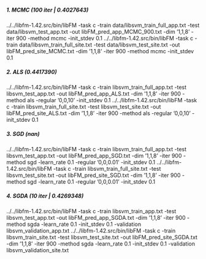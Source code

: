 ﻿##### 1. MCMC (100 iter | 0.4027643)
../../libfm-1.42.src/bin/libFM -task c -train data/libsvm_train_full_app.txt -test data/libsvm_test_app.txt -out libFM_pred_app_MCMC_900.txt -dim ’1,1,8’ -iter 900 -method mcmc -init_stdev 0.1
../../libfm-1.42.src/bin/libFM -task c -train data/libsvm_train_full_site.txt -test data/libsvm_test_site.txt -out libFM_pred_site_MCMC.txt -dim ’1,1,8’ -iter 900 -method mcmc -init_stdev 0.1

##### 2. ALS (0.4417390)
../../libfm-1.42.src/bin/libFM -task c -train libsvm_train_full_app.txt -test libsvm_test_app.txt -out libFM_pred_app_ALS.txt -dim ’1,1,8’ -iter 900 -method als -regular ’0,0,10’ -init_stdev 0.1
../../libfm-1.42.src/bin/libFM -task c -train libsvm_train_full_site.txt -test libsvm_test_site.txt -out libFM_pred_site_ALS.txt -dim ’1,1,8’ -iter 900 -method als -regular ’0,0,10’ -init_stdev 0.1

##### 3. SGD (nan)
../../libfm-1.42.src/bin/libFM -task c -train libsvm_train_full_app.txt -test libsvm_test_app.txt -out libFM_pred_app_SGD.txt -dim ’1,1,8’ -iter 900 -method sgd -learn_rate 0.1 -regular ’0,0,0.01’ -init_stdev 0.1
../../libfm-1.42.src/bin/libFM -task c -train libsvm_train_full_site.txt -test libsvm_test_site.txt -out libFM_pred_site_SGD.txt -dim ’1,1,8’ -iter 900 -method sgd -learn_rate 0.1 -regular ’0,0,0.01’ -init_stdev 0.1

##### 4. SGDA (10 iter | 0.4269348)
../../libfm-1.42.src/bin/libFM -task c -train libsvm_train_app.txt -test libsvm_test_app.txt -out libFM_pred_app_SGDA.txt -dim ’1,1,8’ -iter 900 -method sgda -learn_rate 0.1 -init_stdev 0.1 -validation libsvm_validation_app.txt
../../libfm-1.42.src/bin/libFM -task c -train libsvm_train_site.txt -test libsvm_test_site.txt -out libFM_pred_site_SGDA.txt -dim ’1,1,8’ -iter 900 -method sgda -learn_rate 0.1 -init_stdev 0.1 -validation libsvm_validation_site.txt
